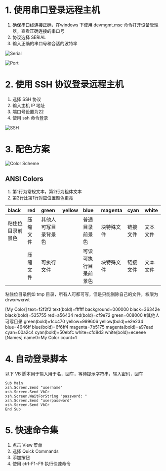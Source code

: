 # 1. 使用串口登录远程主机

1. 确保串口线连接正确，在windows 下使用 devmgmt.msc 命令打开设备管理器，查看正确连接的串口号
2. 协议选择 SERIAL
3. 输入正确的串口号和合适的波特率

![Serial](http://img.blog.csdn.net/20160705132129757)

![Port](http://img.blog.csdn.net/20160705132237898)

# 2. 使用 SSH 协议登录远程主机

1. 选择 SSH 协议
2. 输入主机 IP 地址
3. 端口号设置为22
4. 使用 ssh 命令登录

![SSH](http://img.blog.csdn.net/20160705132653494)

# 3. 配色方案

![Color Scheme](http://img.blog.csdn.net/20160705130949293)

## ANSI Colors

1. 第1行为常规文本，第2行为粗体文本
2. 第2行比第1行对应位置颜色更亮

| black | red | green | yellow | blue | magenta | cyan | white |
| :- | :- | :- | :- | :- | :- | :- | :- |
| 粘住位目录前景色 | 压缩文件 | 其他人可写目录背景色 |  | 普通目录前景色 | 块特殊文件 | 链接文件 | 文本文件 |
|  | 压缩文件 | 可执行文件 |  | 可读可执行目录前景色 | 块特殊文件 | 链接文件 | 文本文件 |

粘住位目录例如 tmp 目录，所有人可都可写，但是只能删除自己的文件，权限为 drwxrwxrwt

[My Color]
text=f2f2f2
text(bold)=ffffff
background=000000
black=36342e
black(bold)=535755
red=a56434
red(bold)=cf9e72
green=008000			#其他人可写目录
green(bold)=1cc470
yellow=999606
yellow(bold)=e2e234
blue=4646ff
blue(bold)=6f6ff4
magenta=7b5175
magenta(bold)=a97ead
cyan=00a2c4
cyan(bold)=50ebfc
white=cfd8d3
white(bold)=eceeee
[Names]
name0=My Color
count=1


# 4. 自动登录脚本

以下 VB 脚本用于输入用于名，回车，等待提示字符串，输入密码，回车

```
Sub Main
xsh.Screen.Send "username"
xsh.Screen.Send VbCr
xsh.Screen.WaitForString "password: "
xsh.Screen.Send "userpassword"
xsh.Screen.Send VbCr
End Sub
```

# 5. 快速命令集

1. 点击 View 菜单
2. 选择 Quick Commands
3. 添加按钮
4. 使用 ctrl-F1~F9 执行快速命令
